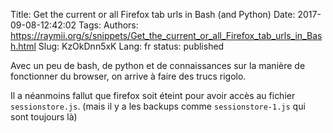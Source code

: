Title: Get the current or all Firefox tab urls in Bash (and Python)
Date: 2017-09-08-12:42:02
Tags: 
Authors: https://raymii.org/s/snippets/Get_the_current_or_all_Firefox_tab_urls_in_Bash.html
Slug: KzOkDnn5xK
Lang: fr
status: published

Avec un peu de bash, de python et de connaissances sur la manière de fonctionner du browser,
on arrive à faire des trucs rigolo.

Il a néanmoins fallut que firefox soit éteint pour avoir accès au fichier `sessionstore.js`.
(mais il y a les backups comme `sessionstore-1.js` qui sont toujours là)
